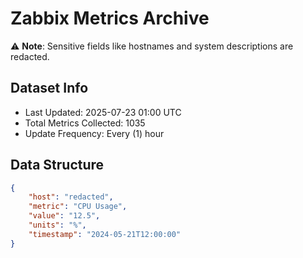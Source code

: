 # Zabbix Metrics Archive

⚠️ **Note**: Sensitive fields like hostnames and system descriptions are redacted.

## Dataset Info
- Last Updated: 2025-07-23 01:00 UTC
- Total Metrics Collected: 1035
- Update Frequency: Every (1) hour

## Data Structure
```json
{
    "host": "redacted",
    "metric": "CPU Usage",
    "value": "12.5",
    "units": "%",
    "timestamp": "2024-05-21T12:00:00"
}
```
